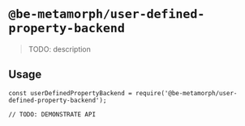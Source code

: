 # `@be-metamorph/user-defined-property-backend`

> TODO: description

## Usage

```
const userDefinedPropertyBackend = require('@be-metamorph/user-defined-property-backend');

// TODO: DEMONSTRATE API
```
